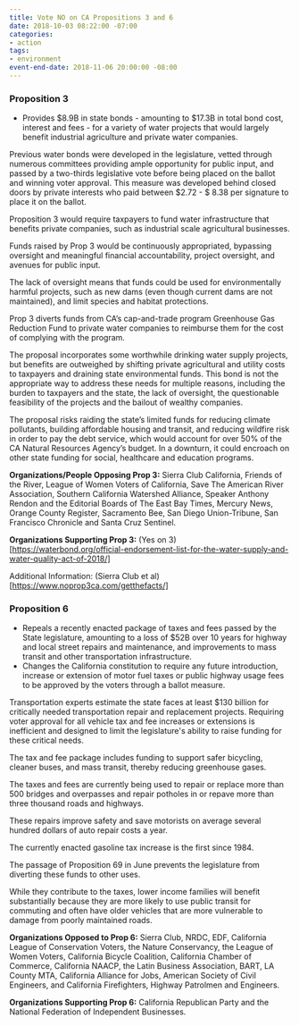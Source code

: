```yaml
---
title: Vote NO on CA Propositions 3 and 6
date: 2018-10-03 08:22:00 -07:00
categories:
- action
tags:
- environment
event-end-date: 2018-11-06 20:00:00 -08:00
---
```


### Proposition 3
* Provides $8.9B in state bonds - amounting to $17.3B in total bond cost, interest and fees - for a variety of water projects that would largely benefit industrial agriculture and private water companies.  

Previous water bonds were developed in the legislature, vetted through numerous committees providing ample opportunity for public input, and passed by a two-thirds legislative vote before being placed on the ballot and winning voter approval. This measure was developed behind closed doors by private interests who paid between $2.72 - $ 8.38 per signature to place it on the ballot.  

Proposition 3 would require taxpayers to fund water infrastructure that benefits private companies, such as industrial scale agricultural businesses.  

Funds raised by Prop 3 would be continuously appropriated, bypassing oversight and meaningful financial accountability, project oversight, and avenues for public input.  

The lack of oversight means that funds could be used for environmentally harmful projects, such as new dams (even though current dams are not maintained), and limit species and habitat protections.  

Prop 3 diverts funds from CA’s cap-and-trade program Greenhouse Gas Reduction Fund to private water companies to reimburse them for the cost of complying with the program.  

The proposal incorporates some worthwhile drinking water supply projects, but benefits are outweighed by shifting private agricultural and utility costs to taxpayers and draining state environmental funds. This bond is not the appropriate way to address these needs for multiple reasons, including the burden to taxpayers and the state, the lack of oversight, the questionable feasibility of the projects and the bailout of wealthy companies.  

The proposal risks raiding the state’s limited funds for reducing climate pollutants, building affordable housing and transit, and reducing wildfire risk in order to pay the debt service, which would account for over 50% of the CA Natural Resources Agency’s budget. In a downturn, it could encroach on other state funding for social, healthcare and education programs.  

**Organizations/People Opposing Prop 3:** Sierra Club California, Friends of the River, League of Women Voters of California, Save The American River Association, Southern California Watershed Alliance, Speaker Anthony Rendon and the Editorial Boards of The East Bay Times, Mercury News, Orange County Register, Sacramento Bee, San Diego Union-Tribune, San Francisco Chronicle and Santa Cruz Sentinel.  

**Organizations Supporting Prop 3:** (Yes on 3)[https://waterbond.org/official-endorsement-list-for-the-water-supply-and-water-quality-act-of-2018/]

Additional Information: (Sierra Club et al)[https://www.noprop3ca.com/getthefacts/]  

### Proposition 6
* Repeals a recently enacted package of taxes and fees passed by the State legislature, amounting to a loss of $52B over 10 years for highway and local street repairs and maintenance, and improvements to mass transit and other transportation infrastructure.  
* Changes the California constitution to require any future introduction, increase or extension of motor fuel taxes or public highway usage fees to be approved by the voters through a ballot measure.  

Transportation experts estimate the state faces at least $130 billion for critically needed transportation repair and replacement projects.  Requiring voter approval for all vehicle tax and fee increases or extensions is inefficient and designed to limit the legislature's ability to raise funding for these critical needs.  

The tax and fee package includes funding to support safer bicycling, cleaner buses, and mass transit, thereby reducing greenhouse gases.  

The taxes and fees are currently being used to repair or replace more than 500 bridges and overpasses and repair potholes in or repave more than three thousand roads and highways.  

These repairs improve safety and save motorists on average several hundred dollars of auto repair costs a year.  

The currently enacted gasoline tax increase is the first since 1984.  

The passage of Proposition 69 in June prevents the legislature from diverting these funds to other uses.  

While they contribute to the taxes, lower income families will benefit substantially because they are more likely to use public transit for commuting and often have older vehicles that are more vulnerable to damage from poorly maintained roads.  

**Organizations Opposed to Prop 6:** Sierra Club, NRDC, EDF, California League of Conservation Voters, the Nature Conservancy, the League of Women Voters, California Bicycle Coalition, California Chamber of Commerce, California NAACP, the Latin Business Association, BART, LA County MTA, California Alliance for Jobs, American Society of Civil Engineers, and California Firefighters, Highway Patrolmen and Engineers. 

**Organizations Supporting Prop 6:** California Republican Party and the National Federation of Independent Businesses.
